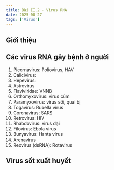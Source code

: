 ```yaml
---
title: Bài II.2 - Virus RNA
date: 2025-08-27
tags: ['Virus']
---
```


## Giới thiệu

## Các virus RNA gây bệnh ở người

1. Picornavirus: Poliovirus, HAV
2. Calicivirus:
3. Hepevirus:
4. Astrovirus
5. Flaviviridae: VNNB
6. Orthomyxovirus: virus cúm
7. Paramyxovirus: virus sởi, quai bị
8. Togavirus: Rubella virus
9. Coronavirus: SARS
10. Retrovirus: HIV
11. Rhabdovirus: virus dại
12. Filovirus: Ebola virus
13. Bunyavirus: Hanta virus
14. Arenavirus
15. Reovirus (dsRNA): Rotavirus

## Virus sốt xuất huyết
